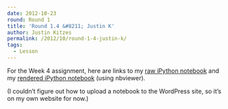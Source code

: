 ```yaml
---
date: 2012-10-23
round: Round 1
title: 'Round 1.4 &#8211; Justin K'
author: Justin Kitzes
permalink: /2012/10/round-1-4-justin-k/
tags:
  - Lesson
---
```

For the Week 4 assignment, here are links to my [raw iPython notebook][1] and my [rendered iPython notebook][2] (using nbviewer).

(I couldn&#8217;t figure out how to upload a notebook to the WordPress site, so it&#8217;s on my own website for now.)

 [1]: http://justinkitzes.com/kitzes_week4.ipynb
 [2]: http://nbviewer.ipython.org/url/justinkitzes.com/kitzes_week4.ipynb
